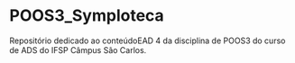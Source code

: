 # POOS3_Symploteca
 Repositório dedicado ao conteúdoEAD 4 da disciplina de POOS3 do curso de ADS do IFSP Câmpus São Carlos.
